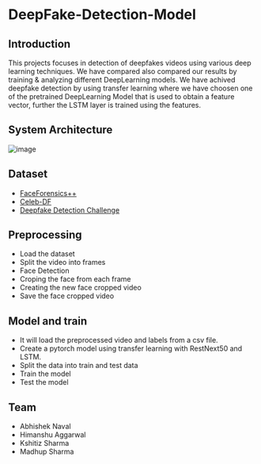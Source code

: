 # DeepFake-Detection-Model
## Introduction
This projects focuses in detection of deepfakes videos using various deep learning techniques. We have compared also compared our results by training & analyzing different DeepLearning models. We have achived deepfake detection by using transfer learning where we have choosen one of the pretrained DeepLearning Model that is used to obtain a feature vector, further the LSTM layer is trained using the features.

## System Architecture

![image](https://github.com/himansh19/DeepFake-Detection-Model/assets/89848299/a2aef78c-b142-40e9-926d-d73e53712a5d)

 ## Dataset 
  - [FaceForensics++](https://github.com/ondyari/FaceForensics)
  - [Celeb-DF](https://github.com/yuezunli/celeb-deepfakeforensics)
  - [Deepfake Detection Challenge](https://www.kaggle.com/c/deepfake-detection-challenge/data)

## Preprocessing
  - Load the dataset
  - Split the video into frames
  - Face Detection
  - Croping the face from each frame
  - Creating the new face cropped video
  - Save the face cropped video
    
## Model and train
  - It will load the preprocessed video and labels from a csv file.
  - Create a pytorch model using transfer learning with RestNext50 and LSTM.
  - Split the data into train and test data
  - Train the model
  - Test the model
  
## Team
  - Abhishek Naval
  - Himanshu Aggarwal
  - Kshitiz Sharma
  - Madhup Sharma
